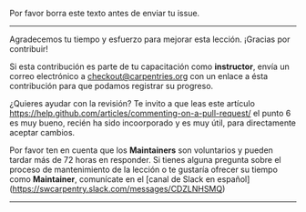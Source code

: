 Por favor borra este texto antes de enviar tu issue.

---

Agradecemos tu tiempo y esfuerzo para mejorar esta lección. ¡Gracias por contribuir!

Si esta contribución es parte de tu capacitación como **instructor**, envía un correo electrónico a [checkout@carpentries.org](mailto:checkout@carpentries.org) con un enlace a ésta contribución para que podamos registrar su progreso.

¿Quieres ayudar con la revisión?
Te invito a que leas este artículo https://help.github.com/articles/commenting-on-a-pull-request/
el punto 6 es muy bueno, recién ha sido incoorporado y es muy útil, para directamente aceptar cambios.

Por favor ten en cuenta que los **Maintainers** son voluntarios y pueden tardar más de 72 horas en responder. Si tienes alguna pregunta sobre el proceso de mantenimiento de la lección o te gustaría ofrecer su tiempo como **Maintainer**, comunícate en el [canal de Slack en español] (https://swcarpentry.slack.com/messages/CDZLNHSMQ)

---
